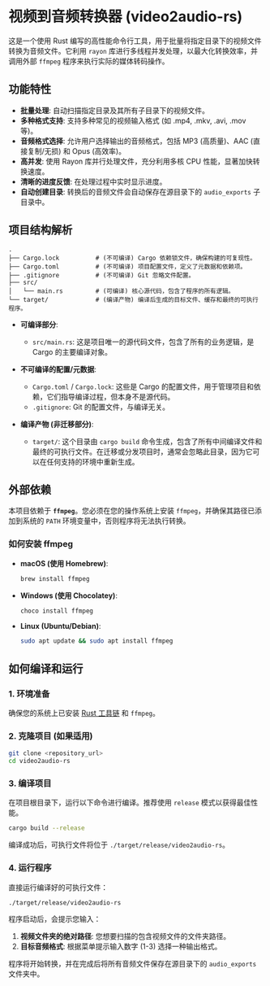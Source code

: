 # 视频到音频转换器 (video2audio-rs)

这是一个使用 Rust 编写的高性能命令行工具，用于批量将指定目录下的视频文件转换为音频文件。它利用 `rayon` 库进行多线程并发处理，以最大化转换效率，并调用外部 `ffmpeg` 程序来执行实际的媒体转码操作。

## 功能特性

- **批量处理**: 自动扫描指定目录及其所有子目录下的视频文件。
- **多种格式支持**: 支持多种常见的视频输入格式 (如 .mp4, .mkv, .avi, .mov 等)。
- **音频格式选择**: 允许用户选择输出的音频格式，包括 MP3 (高质量)、AAC (直接复制/无损) 和 Opus (高效率)。
- **高并发**: 使用 Rayon 库并行处理文件，充分利用多核 CPU 性能，显著加快转换速度。
- **清晰的进度反馈**: 在处理过程中实时显示进度。
- **自动创建目录**: 转换后的音频文件会自动保存在源目录下的 `audio_exports` 子目录中。

## 项目结构解析

```
.
├── Cargo.lock          # (不可编译) Cargo 依赖锁文件，确保构建的可复现性。
├── Cargo.toml          # (不可编译) 项目配置文件，定义了元数据和依赖项。
├── .gitignore          # (不可编译) Git 忽略文件配置。
├── src/
│   └── main.rs         # (可编译) 核心源代码，包含了程序的所有逻辑。
└── target/             # (编译产物) 编译后生成的目标文件、缓存和最终的可执行程序。
```

- **可编译部分**:
  - `src/main.rs`: 这是项目唯一的源代码文件，包含了所有的业务逻辑，是 Cargo 的主要编译对象。

- **不可编译的配置/元数据**:
  - `Cargo.toml` / `Cargo.lock`: 这些是 Cargo 的配置文件，用于管理项目和依赖，它们指导编译过程，但本身不是源代码。
  - `.gitignore`: Git 的配置文件，与编译无关。

- **编译产物 (非迁移部分)**:
  - `target/`: 这个目录由 `cargo build` 命令生成，包含了所有中间编译文件和最终的可执行文件。在迁移或分发项目时，通常会忽略此目录，因为它可以在任何支持的环境中重新生成。

## 外部依赖

本项目依赖于 **`ffmpeg`**。您必须在您的操作系统上安装 `ffmpeg`，并确保其路径已添加到系统的 `PATH` 环境变量中，否则程序将无法执行转换。

### 如何安装 ffmpeg

- **macOS (使用 Homebrew)**:
  ```sh
  brew install ffmpeg
  ```
- **Windows (使用 Chocolatey)**:
  ```sh
  choco install ffmpeg
  ```
- **Linux (Ubuntu/Debian)**:
  ```sh
  sudo apt update && sudo apt install ffmpeg
  ```

## 如何编译和运行

### 1. 环境准备

确保您的系统上已安装 [Rust 工具链](https://www.rust-lang.org/tools/install) 和 `ffmpeg`。

### 2. 克隆项目 (如果适用)

```sh
git clone <repository_url>
cd video2audio-rs
```

### 3. 编译项目

在项目根目录下，运行以下命令进行编译。推荐使用 `release` 模式以获得最佳性能。

```sh
cargo build --release
```

编译成功后，可执行文件将位于 `./target/release/video2audio-rs`。

### 4. 运行程序

直接运行编译好的可执行文件：

```sh
./target/release/video2audio-rs
```

程序启动后，会提示您输入：
1.  **视频文件夹的绝对路径**: 您想要扫描的包含视频文件的文件夹路径。
2.  **目标音频格式**: 根据菜单提示输入数字 (1-3) 选择一种输出格式。

程序将开始转换，并在完成后将所有音频文件保存在源目录下的 `audio_exports` 文件夹中。
